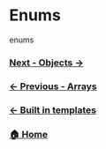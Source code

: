 
# Enums

enums

### [Next - Objects →](./objects.md)
### [← Previous - Arrays](../arrays.md)
### [← Built in templates](../built-in-templates.md)
### [🏠 Home](../introduction.md)